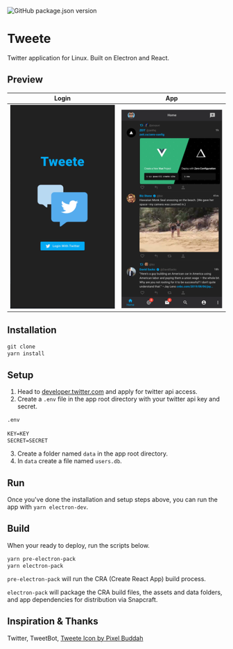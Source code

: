 ![GitHub package.json version](https://img.shields.io/github/package-json/v/vtavarez/Tweete?color=28a745)

# Tweete

Twitter application for Linux. Built on Electron and React.

## Preview

| Login                                        | App                                        |
| -------------------------------------------- | ------------------------------------------ |
| ![Tweete Login](./preview/login-preview.png) | ![Tweete Login](./preview/app-preview.png) |

## Installation

```
git clone
yarn install
```

## Setup

1. Head to [developer.twitter.com](https://developer.twitter.com/en/apply-for-access) and apply for twitter api access.
2. Create a `.env` file in the app root directory with your twitter api key and secret.

```
.env

KEY=KEY
SECRET=SECRET

```

3. Create a folder named `data` in the app root directory.
4. In `data` create a file named `users.db`.

## Run

Once you've done the installation and setup steps above, you can run the app with `yarn electron-dev`.

## Build

When your ready to deploy, run the scripts below.

```
yarn pre-electron-pack
yarn electron-pack
```

`pre-electron-pack` will run the CRA (Create React App) build process.

`electron-pack` will package the CRA build files, the assets and data folders, and app dependencies for distribution via Snapcraft.

## Inspiration & Thanks

Twitter,
TweetBot,
[Tweete Icon by Pixel Buddah](https://www.flaticon.com/authors/pixel-buddha")
